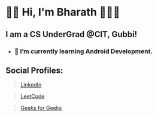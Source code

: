 
# 👋🏽 Hi, I'm Bharath 👨🏽‍💻


## I am a CS UnderGrad @CIT, Gubbi!

- ### 🌱 I’m currently learning Android Development.


## Social Profiles:

>[LinkedIn](https://www.linkedin/in/bharathkalyans/)

>[LeetCode](https://leetcode.com/bharathkalyans/)

>[Geeks for Geeks](https://auth.geeksforgeeks.org/user/bharathkalyans/profile)













<!--
**bharathkalyans/bharathkalyans** is a ✨ _special_ ✨ repository because its `README.md` (this file) appears on your GitHub profile.

Here are some ideas to get you started:

- 🔭 I’m currently working on ...
- 🌱 I’m currently learning ...
- 👯 I’m looking to collaborate on ...
- 🤔 I’m looking for help with ...
- 💬 Ask me about ...
- 📫 How to reach me: ...
- 😄 Pronouns: ...
- ⚡ Fun fact: ...
-->
